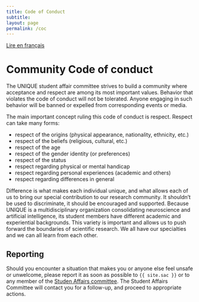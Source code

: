 ```yaml
---
title: Code of Conduct
subtitle: 
layout: page
permalink: /coc
---
```

<div class="box">
  <a href="/coc_fr.html">Lire en français</a>
</div>

# Community Code of conduct
The UNIQUE student affair committee strives to build a community where acceptance and respect are among its most important values. Behavior that violates the code of conduct will not be tolerated. Anyone engaging in such behavior will be banned or expelled from corresponding events or media.

The main important concept ruling this code of conduct is respect. Respect can take many forms:
- respect of the origins (physical appearance, nationality, ethnicity, etc.)
- respect of the beliefs (religious, cultural, etc.)
- respect of the age
- respect of the gender identity (or preferences)
- respect of the status
- respect regarding physical or mental handicap
- respect regarding personal experiences (academic and others)
- respect regarding differences in general

Difference is what makes each individual unique, and what allows each of us to bring our special contribution to our research community. It shouldn’t be used to discriminate, it should be encouraged and supported. Because UNIQUE is a multidisciplinary organization consolidating neuroscience and artificial intelligence, its student members have different academic and experiential backgrounds. This variety is important and allows us to push forward the boundaries of scientific research. We all have our specialties and we can all learn from each other.

## Reporting
Should you encounter a situation that makes you or anyone else feel unsafe or unwelcome, please report it as soon as possible to `{{ site.sac }}` or to any member of the [Studen Affairs committee](/team.html). The Student Affairs Committee will contact you for a follow-up, and proceed to appropriate actions.
